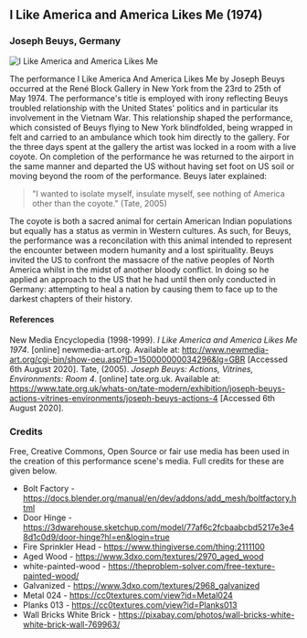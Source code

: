 ## I Like America and America Likes Me (1974)
### Joseph Beuys, Germany

![I Like America and America Likes Me](https://user-images.githubusercontent.com/8354239/89808075-2fdef500-db57-11ea-8ce8-6014d01f039a.png)

The performance I Like America And America Likes Me by Joseph Beuys occurred at the René Block Gallery in New York from the 23rd to 25th of May 1974. The performance's title is employed with irony reflecting Beuys troubled relationship with the United States' politics and in particular its involvement in the Vietnam War. This relationship shaped the performance, which consisted of Beuys flying to New York blindfolded, being wrapped in felt and carried to an ambulance which took him directly to the gallery. For the three days spent at the gallery the artist was locked in a room with a live coyote. On completion of the performance he was returned to the airport in the same manner and departed the US without having set foot on US soil or moving beyond the room of the performance. Beuys later explained: 


> "I wanted to isolate myself, insulate myself, see nothing of America other than the coyote." (Tate, 2005)

The coyote is both a sacred animal for certain American Indian populations but equally has a status as vermin in Western cultures. As such, for Beuys, the performance was a reconcilation with this animal intended to represent the encounter between modern humanity and a lost spirituality. Beuys invited the US to confront the massacre of the native peoples of North America whilst in the midst of another bloody conflict. In doing so he applied an approach to the US that he had until then only conducted in Germany: attempting to heal a nation by causing them to face up to the darkest chapters of their history.
 
#### References

New Media Encyclopedia (1998-1999). *I Like America and America Likes Me 1974*. [online] newmedia-art.org. Available at: <http://www.newmedia-art.org/cgi-bin/show-oeu.asp?ID=150000000034296&lg=GBR> [Accessed 6th August 2020].
Tate, (2005). *Joseph Beuys: Actions, Vitrines, Environments: Room 4*. [online] tate.org.uk. Available at: <https://www.tate.org.uk/whats-on/tate-modern/exhibition/joseph-beuys-actions-vitrines-environments/joseph-beuys-actions-4> [Accessed 6th August 2020].

### Credits

Free, Creative Commons, Open Source or fair use media has been used in the creation of this performance scene's media. Full credits for these are given below.

*	Bolt Factory - https://docs.blender.org/manual/en/dev/addons/add_mesh/boltfactory.html
*	Door Hinge - https://3dwarehouse.sketchup.com/model/77af6c2fcbaabcbd5217e3e48d1c0d9/door-hinge?hl=en&login=true
*	Fire Sprinkler Head - https://www.thingiverse.com/thing:2111100
*	Aged Wood - https://www.3dxo.com/textures/2970_aged_wood
*	white-painted-wood - https://theproblem-solver.com/free-texture-painted-wood/
*	Galvanized - https://www.3dxo.com/textures/2968_galvanized
*	Metal 024 - https://cc0textures.com/view?id=Metal024
*	Planks 013 - https://cc0textures.com/view?id=Planks013
*	Wall Bricks White Brick - https://pixabay.com/photos/wall-bricks-white-white-brick-wall-769963/
